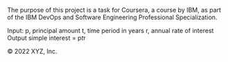 The purpose of this project is a task for Coursera, a course by IBM, as part of the IBM DevOps and Software Engineering Professional Specialization.

Input:
   p, principal amount
   t, time period in years
   r, annual rate of interest
Output
   simple interest = p*t*r

© 2022 XYZ, Inc.

